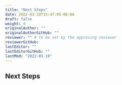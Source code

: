 ```yaml
---
title: "Next Steps"
date: 2022-03-10T15:47:05-06:00
draft: false
weight: 4
originalAuthor: ""
originalAuthorGitHub: ""
reviewer: "" # to be set by the approving reviewer
reviewerGitHub:
lastEditor: ""
lastEditorGitHub: ""
lastMod: "2022-03-10"
---
```


## Next Steps